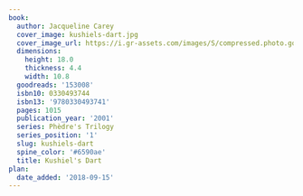 ```yaml
---
book:
  author: Jacqueline Carey
  cover_image: kushiels-dart.jpg
  cover_image_url: https://i.gr-assets.com/images/S/compressed.photo.goodreads.com/books/1328168291l/153008._SX98_.jpg
  dimensions:
    height: 18.0
    thickness: 4.4
    width: 10.8
  goodreads: '153008'
  isbn10: 0330493744
  isbn13: '9780330493741'
  pages: 1015
  publication_year: '2001'
  series: Phèdre's Trilogy
  series_position: '1'
  slug: kushiels-dart
  spine_color: '#6590ae'
  title: Kushiel's Dart
plan:
  date_added: '2018-09-15'
---
```

